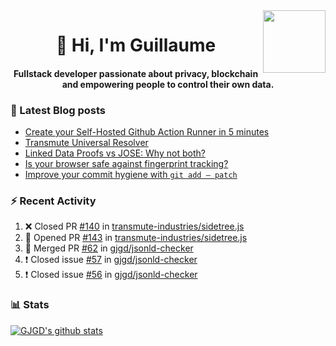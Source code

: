 <img align='right' src='https://user-images.githubusercontent.com/5713670/87202985-820dcb80-c2b6-11ea-9f56-7ec461c497c3.gif' width='100"'>

<h1 align="center">👋 Hi, I'm Guillaume</h1>
<h4 align="center">Fullstack developer passionate about privacy, blockchain and empowering people to control their own data.

### 📝 Latest Blog posts

<!-- BLOG-POST-LIST:START -->
- [Create your Self-Hosted Github Action Runner in 5 minutes](https://medium.com/@gjgd/create-your-self-hosted-github-action-runner-in-5-minutes-a9eff615edc4?source=rss-35e0d58bf235------2)
- [Transmute Universal Resolver](https://medium.com/transmute-techtalk/transmute-universal-resolver-b6c8509858f?source=rss-35e0d58bf235------2)
- [Linked Data Proofs vs JOSE: Why not both?](https://medium.com/transmute-techtalk/linked-data-proofs-vs-jose-why-not-both-1594393418cc?source=rss-35e0d58bf235------2)
- [Is your browser safe against fingerprint tracking?](https://medium.com/@gjgd/is-your-browser-safe-against-fingerprint-tracking-6126952b805b?source=rss-35e0d58bf235------2)
- [Improve your commit hygiene with `git add — patch`](https://medium.com/transmute-techtalk/improve-your-commit-hygiene-with-git-add-patch-3b7dd9c117c4?source=rss-35e0d58bf235------2)
<!-- BLOG-POST-LIST:END -->

### :zap: Recent Activity

<!--START_SECTION:activity-->
1. ❌ Closed PR [#140](https://github.com/transmute-industries/sidetree.js/pull/140) in [transmute-industries/sidetree.js](https://github.com/transmute-industries/sidetree.js)
2. 💪 Opened PR [#143](https://github.com/transmute-industries/sidetree.js/pull/143) in [transmute-industries/sidetree.js](https://github.com/transmute-industries/sidetree.js)
3. 🎉 Merged PR [#62](https://github.com/gjgd/jsonld-checker/pull/62) in [gjgd/jsonld-checker](https://github.com/gjgd/jsonld-checker)
4. ❗️ Closed issue [#57](https://github.com/gjgd/jsonld-checker/issues/57) in [gjgd/jsonld-checker](https://github.com/gjgd/jsonld-checker)
5. ❗️ Closed issue [#56](https://github.com/gjgd/jsonld-checker/issues/56) in [gjgd/jsonld-checker](https://github.com/gjgd/jsonld-checker)
<!--END_SECTION:activity-->

### 📊 Stats

[![GJGD's github stats](https://github-readme-stats.vercel.app/api?username=gjgd&count_private=true&show_icons=true&custom_title=My%20Github%20Stats)](https://github.com/anuraghazra/github-readme-stats)

